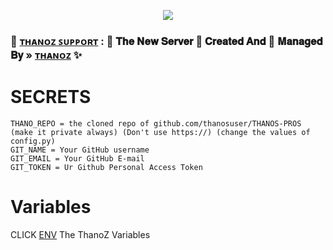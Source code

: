 <p align="center"><a href="https://t.me/thanos_pros_2"><img src="https://te.legra.ph/file/572d1ba0ce40fede3fc48.jpg"></a></p>

### 🥀 [ᴛʜᴀɴᴏᴢ ꜱᴜᴩᴩᴏʀᴛ](https://t.me/thanos_pros_2) : 🍁 𝐓𝐡𝐞 𝐍𝐞𝐰 𝐒𝐞𝐫𝐯𝐞𝐫 📡 𝐂𝐫𝐞𝐚𝐭𝐞𝐝 𝐀𝐧𝐝 💞 𝐌𝐚𝐧𝐚𝐠𝐞𝐝 𝐁𝐲 » [ᴛʜᴀɴᴏᴢ](https://t.me/thanos_pros_2) ✨

# SECRETS
``` 
THANO_REPO = the cloned repo of github.com/thanosuser/THANOS-PROS (make it private always) (Don't use https://) (change the values of config.py)
GIT_NAME = Your GitHub username
GIT_EMAIL = Your GitHub E-mail
GIT_TOKEN = Ur Github Personal Access Token
```  
# Variables

CLICK [ENV](http://github.com/thanosuser/THANOS-PROS) The ThanoZ Variables
